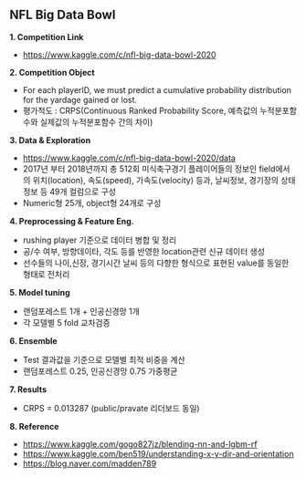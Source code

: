 ## NFL Big Data Bowl

**1. Competition Link**
  - https://www.kaggle.com/c/nfl-big-data-bowl-2020


**2. Competition Object**
  - For each playerID, we must predict a cumulative probability distribution for the yardage gained or lost.
  - 평가척도 : CRPS(Continuous Ranked Probability Score, 예측값의 누적분포함수와 실제값의 누적분포함수 간의 차이)


**3. Data & Exploration**
  - https://www.kaggle.com/c/nfl-big-data-bowl-2020/data
  - 2017년 부터 2018년까지 총 512회 미식축구경기 플레이어들의 정보인 field에서의 위치(location), 속도(speed), 가속도(velocity) 등과, 날씨정보, 경기장의 상태정보 등 49개 컬럼으로 구성
  - Numeric형 25개, object형 24개로 구성  


**4. Preprocessing & Feature Eng.**
- rushing player 기준으로 데이터 병합 및 정리
- 공/수 여부, 방향데이타, 각도 등를 반영한 location관련 신규 데이터 생성
- 선수들의 나이,신장, 경기시간 날씨 등의 다향한 형식으로 표현된 value를 동일한 형태로 전처리  


**5. Model tuning**
- 랜덤포레스트 1개 + 인공신경망 1개
- 각 모델별 5 fold 교차검증


**6. Ensemble**
- Test 결과값을 기준으로 모델별 최적 비중을 계산 
- 랜덤포레스트 0.25, 인공신경망 0.75 가중평균


**7. Results**
- CRPS = 0.013287 (public/pravate 리더보드 동일)


**8. Reference**
  - https://www.kaggle.com/gogo827jz/blending-nn-and-lgbm-rf
  - https://www.kaggle.com/ben519/understanding-x-y-dir-and-orientation
  - https://blog.naver.com/madden789
